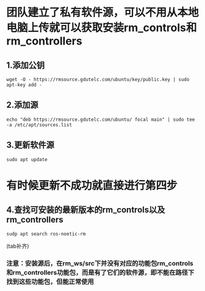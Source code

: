 # 团队建立了私有软件源，可以不用从本地电脑上传就可以获取安装rm_controls和rm_controllers
## 1.添加公钥
```
wget -O - https://rmsource.gdutelc.com/ubuntu/key/public.key | sudo apt-key add -
```
## 2.添加源
```
echo "deb https://rmsource.gdutelc.com/ubuntu/ focal main" | sudo tee -a /etc/apt/sources.list
```
## 3.更新软件源
```
sudo apt update
```
# 有时候更新不成功就直接进行第四步
## 4.查找可安装的最新版本的rm_controls以及rm_controllers
```
sudp apt search ros-noetic-rm
```
(tab补齐)

### 注意：安装源后，在rm_ws/src下并没有对应的功能包rm_controls和rm_controllers功能包，而是有了它们的软件源，即不能在路径下找到这些功能包，但能正常使用
